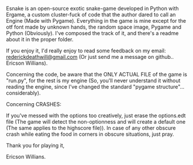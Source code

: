 Esnake is an open-source exotic snake-game developed in Python with Ergame, a custom cluster-fuck of code that the author dared to call an Engine (Made with Pygame). Everything in the game is mine except for the otf font made by unknown hands, the random space image, Pygame and Python (Obviously). I've composed the track of it, and there's a readme about it in the proper folder.

If you enjoy it, I'd really enjoy to read some feedback on my email: rederickdeathwill@gmail.com (Or just send me a message on github.. Ericson Willians).

Concerning the code, be aware that the ONLY ACTUAL FILE of the game is "run.py", for the rest is my engine (So, you'll never understand it without reading the engine, since I've changed the standard "pygame structure"... considerably).

Concerning CRASHES:

If you've messed with the options too creatively, just erase the options.edt file (The game will detect the non-optionness and will create a default one (The same applies to the highscore file)).
In case of any other obscure crash while eating the food in corners in obscure situations, just pray.

Thank you for playing it,

Ericson Willians.
